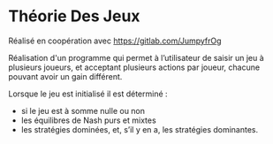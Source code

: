 # Théorie Des Jeux

Réalisé en coopération avec https://gitlab.com/JumpyfrOg

Réalisation d'un programme qui permet à l’utilisateur de saisir un jeu à plusieurs joueurs, et acceptant plusieurs actions par joueur, chacune pouvant avoir un gain différent.

Lorsque le jeu est initialisé il est déterminé :
- si le jeu est à somme nulle ou non
- les équilibres de Nash purs et mixtes
- les stratégies dominées, et, s’il y en a, les stratégies dominantes.
